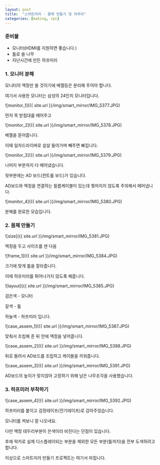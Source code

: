 ```yaml
---
layout: post
title:  "스마트미러 - 몸체 만들기 및 마무리"
categories: [making, rpi]
---
```


### 준비물

* 모니터(HDMI를 지원하면 좋습니다.)
* 틀로 쓸 나무
* 지난시간에 만든 하프미러

### 1. 모니터 분해

모니터의 액정만 쓸 것이기에 베젤등은 분리해 주어야 합니다.

여기서 사용한 모니터는 삼성의 24인치 모니터입니다.

![monitor_1]({{ site.url }}/img/smart_mirror/IMG_5377.JPG)

먼저 목 받침대를 떼어주고

![monitor_2]({{ site.url }}/img/smart_mirror/IMG_5378.JPG)

베젤을 뜯어줍니다.

이때 일자드라이버로 살살 들어가며 빼주면 빠집니다.

![monitor_3]({{ site.url }}/img/smart_mirror/IMG_5379.JPG)

나머지 부분까지 다 떼어냈습니다.

뒷부분에는 AD 보드(컨트롤 보드)가 있습니다.

AD보드와 액정을 연결하는 필름케이블이 있는데 찢어지지 않도록 주의해서 떼어냅니다.

![monitor_4]({{ site.url }}/img/smart_mirror/IMG_5380.JPG)

분해를 완료한 모습입니다.

### 2. 몸체 만들기

![size]({{ site.url }}/img/smart_mirror/IMG_5381.JPG)

액정을 두고 사이즈를 잰 다음

![frame_1]({{ site.url }}/img/smart_mirror/IMG_5384.JPG)

크기에 맞게 틀을 잘라줍니다.

이때 하프미러를 튀어나가지 않도록 해줍니다.

![layout]({{ site.url }}/img/smart_mirror/IMG_5385.JPG)

검은색 - 모니터

갈색 - 틀

하늘색 - 하프미러 입니다.

![case_assem_1]({{ site.url }}/img/smart_mirror/IMG_5387.JPG)

맞춰서 조립해 준 뒤 안에 액정을 넣어줍니다.

![case_assem_2]({{ site.url }}/img/smart_mirror/IMG_5388.JPG)

뒤로 돌려서 AD보드를 조립하고 케이블을 끼워줍니다.

![case_assem_3]({{ site.url }}/img/smart_mirror/IMG_5391.JPG)

AD보드의 높이가 맞지않아 고정하기 위해 남은 나무조각을 사용했습니다.

### 3. 하프미러 부착하기

![case_assem_4]({{ site.url }}/img/smart_mirror/IMG_5392.JPG)

하프미러를 붙이고 검정테이프(전기테이프)로 감아주었습니다.

모니터를 켜보니 잘 나오네요.

다만 액정 테두리부분이 은색이라 비친다는 단점이 있습니다.

후에 락카로 실제 디스플레이되는 부분을 제외한 모든 부분(틀까지)을 전부 도색하려고 합니다.

이상으로 스마트미러 만들기 프로젝트는 여기서 마칩니다.



